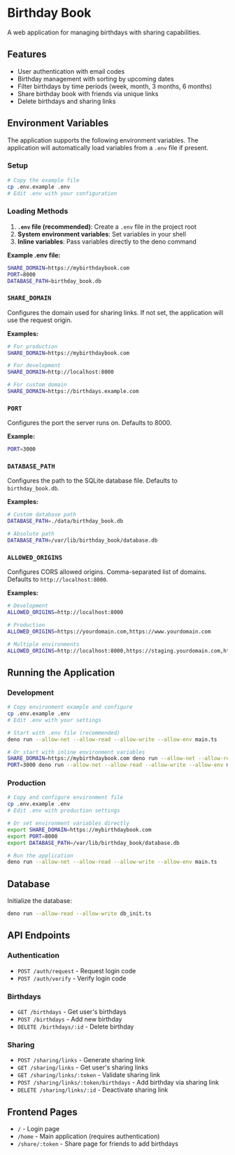 # Birthday Book

A web application for managing birthdays with sharing capabilities.

## Features

- User authentication with email codes
- Birthday management with sorting by upcoming dates
- Filter birthdays by time periods (week, month, 3 months, 6 months)
- Share birthday book with friends via unique links
- Delete birthdays and sharing links

## Environment Variables

The application supports the following environment variables. The application will automatically load variables from a `.env` file if present.

### Setup
```bash
# Copy the example file
cp .env.example .env
# Edit .env with your configuration
```

### Loading Methods
1. **`.env` file (recommended)**: Create a `.env` file in the project root
2. **System environment variables**: Set variables in your shell
3. **Inline variables**: Pass variables directly to the deno command

**Example .env file:**
```bash
SHARE_DOMAIN=https://mybirthdaybook.com
PORT=8000
DATABASE_PATH=birthday_book.db
```

### `SHARE_DOMAIN`
Configures the domain used for sharing links. If not set, the application will use the request origin.

**Examples:**
```bash
# For production
SHARE_DOMAIN=https://mybirthdaybook.com

# For development
SHARE_DOMAIN=http://localhost:8000

# For custom domain
SHARE_DOMAIN=https://birthdays.example.com
```

### `PORT`
Configures the port the server runs on. Defaults to 8000.

**Example:**
```bash
PORT=3000
```

### `DATABASE_PATH`
Configures the path to the SQLite database file. Defaults to `birthday_book.db`.

**Examples:**
```bash
# Custom database path
DATABASE_PATH=./data/birthday_book.db

# Absolute path
DATABASE_PATH=/var/lib/birthday_book/database.db
```

### `ALLOWED_ORIGINS`
Configures CORS allowed origins. Comma-separated list of domains. Defaults to `http://localhost:8000`.

**Examples:**
```bash
# Development
ALLOWED_ORIGINS=http://localhost:8000

# Production
ALLOWED_ORIGINS=https://yourdomain.com,https://www.yourdomain.com

# Multiple environments
ALLOWED_ORIGINS=http://localhost:8000,https://staging.yourdomain.com,https://yourdomain.com
```

## Running the Application

### Development
```bash
# Copy environment example and configure
cp .env.example .env
# Edit .env with your settings

# Start with .env file (recommended)
deno run --allow-net --allow-read --allow-write --allow-env main.ts

# Or start with inline environment variables
SHARE_DOMAIN=https://mybirthdaybook.com deno run --allow-net --allow-read --allow-write --allow-env main.ts
PORT=3000 deno run --allow-net --allow-read --allow-write --allow-env main.ts
```

### Production
```bash
# Copy and configure environment file
cp .env.example .env
# Edit .env with production settings

# Or set environment variables directly
export SHARE_DOMAIN=https://mybirthdaybook.com
export PORT=8000
export DATABASE_PATH=/var/lib/birthday_book/database.db

# Run the application
deno run --allow-net --allow-read --allow-write --allow-env main.ts
```

## Database

Initialize the database:
```bash
deno run --allow-read --allow-write db_init.ts
```

## API Endpoints

### Authentication
- `POST /auth/request` - Request login code
- `POST /auth/verify` - Verify login code

### Birthdays
- `GET /birthdays` - Get user's birthdays
- `POST /birthdays` - Add new birthday
- `DELETE /birthdays/:id` - Delete birthday

### Sharing
- `POST /sharing/links` - Generate sharing link
- `GET /sharing/links` - Get user's sharing links
- `GET /sharing/links/:token` - Validate sharing link
- `POST /sharing/links/:token/birthdays` - Add birthday via sharing link
- `DELETE /sharing/links/:id` - Deactivate sharing link

## Frontend Pages

- `/` - Login page
- `/home` - Main application (requires authentication)
- `/share/:token` - Share page for friends to add birthdays
